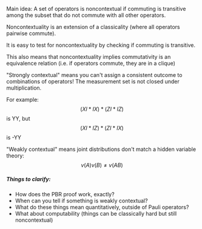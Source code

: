 
Main idea: A set of operators is noncontextual if commuting is transitive among the subset that do not commute with all other operators.

Noncontextuality is an extension of a classicality (where all operators pairwise commute).

It is easy to test for noncontextuality by checking if commuting is transitive.

This also means that noncontextuality implies commutativity is an equivalence relation (i.e. if operators commute, they are in a clique)

"Strongly contextual" means you can't assign a consistent outcome to combinations of operators! The measurement set is not closed under multiplication.

For example: $$(XI * IX) * (ZI * IZ)$$ is YY, but $$(XI * IZ) * (ZI * IX)$$ is -YY

"Weakly contextual" means joint distributions don't match a hidden variable theory: $$v(A)v(B) \ne v(AB)$$

##### Things to clarify:

* How does the PBR proof work, exactly?
* When can you tell if something is weakly contextual?
* What do these things mean quantitatively, outside of Pauli operators?
* What about computability (things can be classically hard but still noncontextual)
